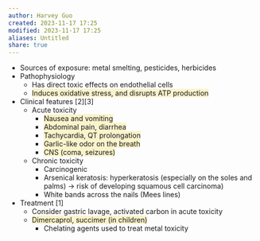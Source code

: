 ```yaml
---
author: Harvey Guo
created: 2023-11-17 17:25
modified: 2023-11-17 17:25
aliases: Untitled
share: true
---
```


- Sources of exposure: metal smelting, pesticides, herbicides
- Pathophysiology
	- Has direct toxic effects on endothelial cells
	- <span style="background:rgba(240, 200, 0, 0.2)">Induces oxidative stress, and disrupts ATP production</span>
- Clinical features [2][3]
	- Acute toxicity 
		- <span style="background:rgba(240, 200, 0, 0.2)">Nausea and vomiting</span>
		- <span style="background:rgba(240, 200, 0, 0.2)">Abdominal pain, diarrhea</span>
		- <span style="background:rgba(240, 200, 0, 0.2)">Tachycardia, QT prolongation</span>
		- <span style="background:rgba(240, 200, 0, 0.2)">Garlic-like odor on the breath</span>
		- <span style="background:rgba(240, 200, 0, 0.2)">CNS (coma, seizures)</span>
	- Chronic toxicity
		- Carcinogenic
		- Arsenical keratosis: hyperkeratosis (especially on the soles and palms) → risk of developing squamous cell carcinoma) 
		- White bands across the nails (Mees lines)
- Treatment [1]
	- Consider gastric lavage, activated carbon in acute toxicity 
	- <span style="background:rgba(240, 200, 0, 0.2)">Dimercaprol, succimer (in children)</span>
		- Chelating agents used to treat metal toxicity
